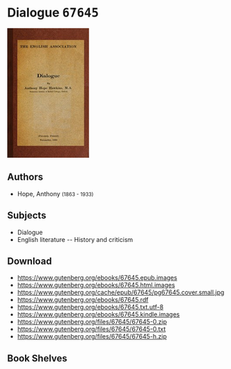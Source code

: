 # Dialogue <kbd>67645</kbd>

![](./cover.medium.jpg "")

## Authors


 - Hope, Anthony <small>(1863 - 1933)</small>

## Subjects


 - Dialogue
 - English literature -- History and criticism

## Download


 - https://www.gutenberg.org/ebooks/67645.epub.images
 - https://www.gutenberg.org/ebooks/67645.html.images
 - https://www.gutenberg.org/cache/epub/67645/pg67645.cover.small.jpg
 - https://www.gutenberg.org/ebooks/67645.rdf
 - https://www.gutenberg.org/ebooks/67645.txt.utf-8
 - https://www.gutenberg.org/ebooks/67645.kindle.images
 - https://www.gutenberg.org/files/67645/67645-0.zip
 - https://www.gutenberg.org/files/67645/67645-0.txt
 - https://www.gutenberg.org/files/67645/67645-h.zip

## Book Shelves


